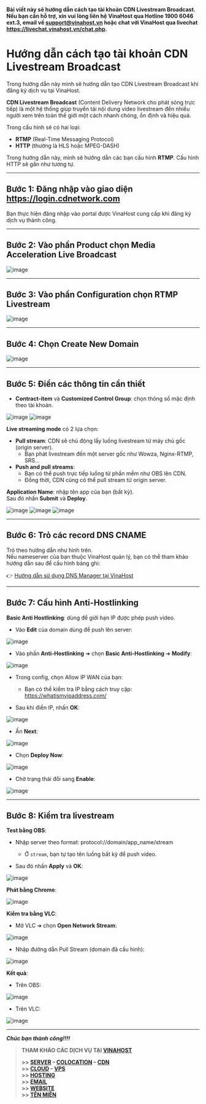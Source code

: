 
**Bài viết này sẽ hướng dẫn cách tạo tài khoản CDN Livestream Broadcast. Nếu bạn cần hỗ trợ, xin vui lòng liên hệ VinaHost qua Hotline 1900 6046 ext.3, email về support@vinahost.vn hoặc chat với VinaHost qua livechat https://livechat.vinahost.vn/chat.php.**


# Hướng dẫn cách tạo tài khoản CDN Livestream Broadcast

Trong hướng dẫn này mình sẽ hướng dẫn tạo CDN Livestream Broadcast khi đăng ký dịch vụ tại VinaHost.

**CDN Livestream Broadcast** (Content Delivery Network cho phát sóng trực tiếp) là một hệ thống giúp truyền tải nội dung video livestream đến nhiều người xem trên toàn thế giới một cách nhanh chóng, ổn định và hiệu quả.

Trong cấu hình sẽ có hai loại:
- **RTMP** (Real-Time Messaging Protocol)
- **HTTP** (thường là HLS hoặc MPEG-DASH)

Trong hướng dẫn này, mình sẽ hướng dẫn các bạn cấu hình **RTMP**. Cấu hình HTTP sẽ gần như tương tự.

---

## Bước 1: Đăng nhập vào giao diện https://login.cdnetwork.com

Bạn thực hiện đăng nhập vào portal được VinaHost cung cấp khi đăng ký dịch vụ thành công.

---

## Bước 2: Vào phần Product chọn **Media Acceleration Live Broadcast**

![image](https://github.com/user-attachments/assets/7bd3c8c5-edad-43c3-b295-74e18b900673)

---

## Bước 3: Vào phần Configuration chọn **RTMP Livestream**

![image](https://github.com/user-attachments/assets/eaaeadb2-a888-499a-af10-6e133f9ef809)

---

## Bước 4: Chọn **Create New Domain**

![image](https://github.com/user-attachments/assets/0e631211-bfad-468a-a431-f7a7f6f13876)

---

## Bước 5: Điền các thông tin cần thiết

- **Contract-item** và **Customized Control Group**: chọn thông số mặc định theo tài khoản.

![image](https://github.com/user-attachments/assets/72d8e520-c77d-4728-ba81-4c1e4a4a4e3a)
![image](https://github.com/user-attachments/assets/64896479-a521-46c9-a323-5d2999147d4a)

**Live streaming mode** có 2 lựa chọn:

- **Pull stream**: CDN sẽ chủ động lấy luồng livestream từ máy chủ gốc (origin server).
  - Bạn phát livestream đến một server gốc như Wowza, Nginx-RTMP, SRS...
- **Push and pull streams**: 
  - Bạn có thể push trực tiếp luồng từ phần mềm như OBS lên CDN.
  - Đồng thời, CDN cũng có thể pull stream từ origin server.

**Application Name**: nhập tên app của bạn (bất kỳ).  
Sau đó nhấn **Submit** và **Deploy**.

![image](https://github.com/user-attachments/assets/6f777d7e-09a0-4e9a-862e-59f8f79528f9)
![image](https://github.com/user-attachments/assets/332181bc-0c82-4cc6-92c6-e4b479d30de5)
![image](https://github.com/user-attachments/assets/1cf7e417-7b75-48d9-bcaf-47c21aa8a360)

---

## Bước 6: Trỏ các record DNS CNAME

Trỏ theo hướng dẫn như hình trên.  
Nếu nameserver của bạn thuộc VinaHost quản lý, bạn có thể tham khảo hướng dẫn sau để cấu hình bảng ghi:

👉 [Hướng dẫn sử dụng DNS Manager tại VinaHost](https://blog.vinahost.vn/huong-dan-su-dung-dns-manager-va-quan-ly-ten-mien-tai-vinahost/)

---

## Bước 7: Cấu hình **Anti-Hostlinking**

**Basic Anti Hostlinking**: dùng để giới hạn IP được phép push video.

- Vào **Edit** của domain dùng để push lên server:

![image](https://github.com/user-attachments/assets/e6a2556b-733d-41d4-8f59-fe7aabf04306)

- Vào phần **Anti-Hostlinking** ➔ chọn **Basic Anti-Hostlinking** ➔ **Modify**:

![image](https://github.com/user-attachments/assets/00dd1d1f-27f5-4e87-ad5d-d2e47b55827e)

- Trong config, chọn Allow IP WAN của bạn:
  - Bạn có thể kiểm tra IP bằng cách truy cập: https://whatismyipaddress.com/

- Sau khi điền IP, nhấn **OK**:

![image](https://github.com/user-attachments/assets/212ad40f-0ae1-4c0c-975f-577ddb89b296)

- Ấn **Next**:

![image](https://github.com/user-attachments/assets/41376a6a-6bb3-455c-b264-3c04e9026fe2)

- Chọn **Deploy Now**:

![image](https://github.com/user-attachments/assets/1593c265-61d6-4e99-9c62-2defeac87ef1)

- Chờ trạng thái đổi sang **Enable**:

![image](https://github.com/user-attachments/assets/74714898-9cf5-4ce4-a5fc-6b32ace21fde)

---

## Bước 8: Kiểm tra livestream

**Test bằng OBS**:
- Nhập server theo format: protocol://domain/app_name/stream
  - Ở `stream`, bạn tự tạo tên luồng bất kỳ để push video.

- Sau đó nhấn **Apply** và **OK**:

![image](https://github.com/user-attachments/assets/cdf65524-9592-41f8-9171-ea0c054bba5f)

**Phát bằng Chrome**:

![image](https://github.com/user-attachments/assets/4a2ca3ed-6334-44f3-abd4-8bf2cbb052b5)

**Kiểm tra bằng VLC**:
- Mở VLC ➔ chọn **Open Network Stream**:

![image](https://github.com/user-attachments/assets/89d27d29-0ff6-4a8f-ab0f-69c7639adc92)

- Nhập đường dẫn Pull Stream (domain đã cấu hình):

![image](https://github.com/user-attachments/assets/97abdcca-c773-4c1b-878d-097d1c8f7ffb)

**Kết quả**:

- Trên OBS:

![image](https://github.com/user-attachments/assets/f8ef71bc-f337-4fec-9db4-d6e7e4cf5dca)

- Trên VLC:

![image](https://github.com/user-attachments/assets/8f3fc9c1-f0ce-4440-84dd-5c67fad9c8c4)

---

***Chúc bạn thành công!!!!***
  



> **THAM KHẢO CÁC DỊCH VỤ TẠI [VINAHOST](https://vinahost.vn/)**
>
> **\>> [SERVER](https://vinahost.vn/thue-may-chu-rieng/) – [COLOCATION](https://vinahost.vn/colocation.html) – [CDN](https://vinahost.vn/dich-vu-cdn-chuyen-nghiep)**<br>
> **\>> [CLOUD](https://vinahost.vn/cloud-server-gia-re/) – [VPS](https://vinahost.vn/vps-ssd-chuyen-nghiep/)**<br>
> **\>> [HOSTING](https://vinahost.vn/wordpress-hosting)**<br>
> **\>> [EMAIL](https://vinahost.vn/email-hosting)**<br>
> **\>> [WEBSITE](http://vinawebsite.vn/)**<br>
> **\>> [TÊN MIỀN](https://vinahost.vn/ten-mien-gia-re/)**
